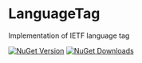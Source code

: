 # LanguageTag
Implementation of IETF language tag

[![NuGet Version](http://img.shields.io/nuget/v/NLanguageTag.svg?style=flat)](https://www.nuget.org/packages/NLanguageTag/) 
[![NuGet Downloads](http://img.shields.io/nuget/dt/NLanguageTag.svg?style=flat)](https://www.nuget.org/packages/NLanguageTag/)
